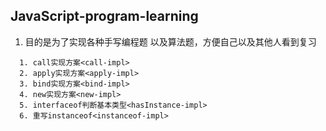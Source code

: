 ## JavaScript-program-learning

1. 目的是为了实现各种手写编程题 以及算法题，方便自己以及其他人看到复习

```
  1. call实现方案<call-impl>
  2. apply实现方案<apply-impl>
  3. bind实现方案<bind-impl>
  4. new实现方案<new-impl>
  5. interfaceof判断基本类型<hasInstance-impl>
  6. 重写instanceof<instanceof-impl>
```
